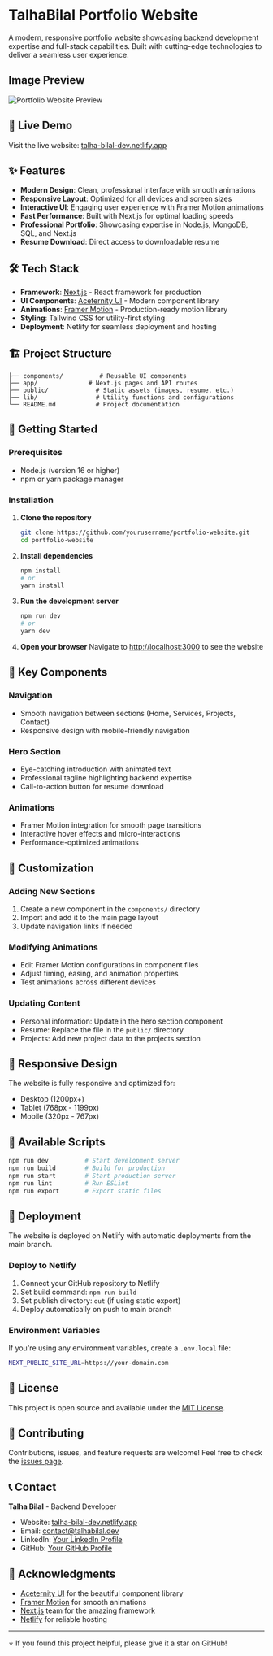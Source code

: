 # TalhaBilal Portfolio Website

A modern, responsive portfolio website showcasing backend development expertise and full-stack capabilities. Built with cutting-edge technologies to deliver a seamless user experience.

## Image Preview

![Portfolio Website Preview](https://res.cloudinary.com/dvdktrhsz/image/upload/v1750584694/portfolio_ieurba.png)

## 🚀 Live Demo

Visit the live website: [talha-bilal-dev.netlify.app](https://talha-bilal-dev.netlify.app)

## ✨ Features

- **Modern Design**: Clean, professional interface with smooth animations
- **Responsive Layout**: Optimized for all devices and screen sizes
- **Interactive UI**: Engaging user experience with Framer Motion animations
- **Fast Performance**: Built with Next.js for optimal loading speeds
- **Professional Portfolio**: Showcasing expertise in Node.js, MongoDB, SQL, and Next.js
- **Resume Download**: Direct access to downloadable resume

## 🛠️ Tech Stack

- **Framework**: [Next.js](https://nextjs.org/) - React framework for production
- **UI Components**: [Aceternity UI](https://ui.aceternity.com/) - Modern component library
- **Animations**: [Framer Motion](https://www.framer.com/motion/) - Production-ready motion library
- **Styling**: Tailwind CSS for utility-first styling
- **Deployment**: Netlify for seamless deployment and hosting

## 🏗️ Project Structure

```
├── components/          # Reusable UI components
├── app/              # Next.js pages and API routes
├── public/             # Static assets (images, resume, etc.)
├── lib/                # Utility functions and configurations
└── README.md           # Project documentation
```

## 🚀 Getting Started

### Prerequisites

- Node.js (version 16 or higher)
- npm or yarn package manager

### Installation

1. **Clone the repository**

   ```bash
   git clone https://github.com/yourusername/portfolio-website.git
   cd portfolio-website
   ```

2. **Install dependencies**

   ```bash
   npm install
   # or
   yarn install
   ```

3. **Run the development server**

   ```bash
   npm run dev
   # or
   yarn dev
   ```

4. **Open your browser**
   Navigate to [http://localhost:3000](http://localhost:3000) to see the website

## 📁 Key Components

### Navigation

- Smooth navigation between sections (Home, Services, Projects, Contact)
- Responsive design with mobile-friendly navigation

### Hero Section

- Eye-catching introduction with animated text
- Professional tagline highlighting backend expertise
- Call-to-action button for resume download

### Animations

- Framer Motion integration for smooth page transitions
- Interactive hover effects and micro-interactions
- Performance-optimized animations

## 🎨 Customization

### Adding New Sections

1. Create a new component in the `components/` directory
2. Import and add it to the main page layout
3. Update navigation links if needed

### Modifying Animations

- Edit Framer Motion configurations in component files
- Adjust timing, easing, and animation properties
- Test animations across different devices

### Updating Content

- Personal information: Update in the hero section component
- Resume: Replace the file in the `public/` directory
- Projects: Add new project data to the projects section

## 📱 Responsive Design

The website is fully responsive and optimized for:

- Desktop (1200px+)
- Tablet (768px - 1199px)
- Mobile (320px - 767px)

## 🔧 Available Scripts

```bash
npm run dev          # Start development server
npm run build        # Build for production
npm run start        # Start production server
npm run lint         # Run ESLint
npm run export       # Export static files
```

## 🚀 Deployment

The website is deployed on Netlify with automatic deployments from the main branch.

### Deploy to Netlify

1. Connect your GitHub repository to Netlify
2. Set build command: `npm run build`
3. Set publish directory: `out` (if using static export)
4. Deploy automatically on push to main branch

### Environment Variables

If you're using any environment variables, create a `.env.local` file:

```bash
NEXT_PUBLIC_SITE_URL=https://your-domain.com
```

## 📄 License

This project is open source and available under the [MIT License](LICENSE).

## 🤝 Contributing

Contributions, issues, and feature requests are welcome! Feel free to check the [issues page](https://github.com/yourusername/portfolio-website/issues).

## 📞 Contact

**Talha Bilal** - Backend Developer

- Website: [talha-bilal-dev.netlify.app](https://talha-bilal-dev.netlify.app)
- Email: <contact@talhabilal.dev>
- LinkedIn: [Your LinkedIn Profile](https://www.linkedin.com/in/talhabilal-dev/)
- GitHub: [Your GitHub Profile](https://github.com/talhabilal-dev)

## 🙏 Acknowledgments

- [Aceternity UI](https://ui.aceternity.com/) for the beautiful component library
- [Framer Motion](https://www.framer.com/motion/) for smooth animations
- [Next.js](https://nextjs.org/) team for the amazing framework
- [Netlify](https://netlify.com/) for reliable hosting

---

⭐ If you found this project helpful, please give it a star on GitHub!
